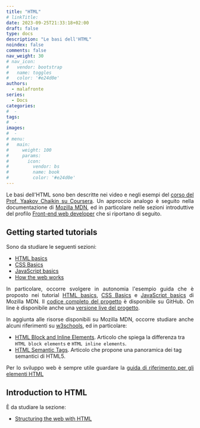 ```yaml
---
title: "HTML"
# linkTitle:
date: 2023-09-25T21:33:18+02:00
draft: false
type: docs
description: "Le basi dell'HTML"
noindex: false
comments: false
nav_weight: 30
# nav_icon:
#   vendor: bootstrap
#   name: toggles
#   color: '#e24d0e'
authors:
  - malafronte
series:
  - Docs
categories:
#  - 
tags:
#  - 
images:
#  - 
# menu:
#   main:
#     weight: 100
#     params:
#       icon:
#         vendor: bs
#         name: book
#         color: '#e24d0e'
---
```

<style>p {text-align: justify}</style>
Le basi dell'HTML sono ben descritte nei video e negli esempi del [corso del Prof. Yaakov Chaikin su Coursera](https://www.coursera.org/learn/html-css-javascript-for-web-developers/). Un approccio analogo è seguito nella documentazione di [Mozilla MDN](https://developer.mozilla.org/en-US/), ed in particolare nelle sezioni introduttive del profilo [Front-end web developer](https://developer.mozilla.org/en-US/docs/Learn) che si riportano di seguito.

## Getting started tutorials  

Sono da studiare le seguenti sezioni:

* [HTML basics](https://developer.mozilla.org/en-US/docs/Learn/Getting_started_with_the_web/HTML_basics)
* [CSS Basics](https://developer.mozilla.org/en-US/docs/Learn/Getting_started_with_the_web/CSS_basics)
* [JavaScript basics](https://developer.mozilla.org/en-US/docs/Learn/Getting_started_with_the_web/JavaScript_basics)
* [How the web works](https://developer.mozilla.org/en-US/docs/Learn/Getting_started_with_the_web/How_the_Web_works)

In particolare, occorre svolgere in autonomia l'esempio guida che è proposto nei tutorial [HTML basics](https://developer.mozilla.org/en-US/docs/Learn/Getting_started_with_the_web/HTML_basics), [CSS Basics](https://developer.mozilla.org/en-US/docs/Learn/Getting_started_with_the_web/CSS_basics) e [JavaScript basics](https://developer.mozilla.org/en-US/docs/Learn/Getting_started_with_the_web/JavaScript_basics) di Mozilla MDN. Il [codice completo del progetto](https://github.com/mdn/beginner-html-site-scripted) è disponibile su GitHub. On line è disponibile anche una [versione live del progetto](https://mdn.github.io/beginner-html-site-scripted/ ).

In aggiunta alle risorse disponibili su Mozilla MDN, occorre studiare anche alcuni riferimenti su [w3schools](https://www.w3schools.com/), ed in particolare:

* [HTML Block and Inline Elements](https://www.w3schools.com/html/html_blocks.asp). Articolo che spiega la differenza tra `HTML block elements` e `HTML inline elements`.
* [HTML Semantic Tags](https://www.w3schools.com/html/html5_semantic_elements.asp). Articolo che propone una panoramica dei tag semantici di HTML5.  

Per lo sviluppo web è sempre utile guardare la [guida di riferimento per gli elementi HTML](https://developer.mozilla.org/en-US/docs/Web/HTML/Element)

## Introduction to HTML

È da studiare la sezione:

* [Structuring the web with HTML](https://developer.mozilla.org/en-US/docs/Learn/HTML)
